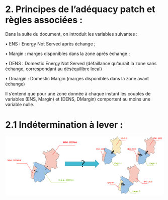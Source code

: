 # 2.	Principes de l’adéquacy patch et règles associées :

Dans la suite du document, on introduit les variables suivantes :

•	ENS : Energy Not Served après échange ;

•	Margin : marges disponibles dans la zone après échange ;

•	DENS : Domestic Energy Not Served (défaillance qu’aurait la zone sans échange, correspondant au déséquilibre local)

•	Dmargin : Domestic Margin (marges disponibles dans la zone avant échange)

Il s’entend que pour une zone donnée à chaque instant les couples de variables (ENS, Margin) et (DENS, DMargin) comportent au moins une variable nulle.

# 2.1 Indétermination à lever :

![adequacy-patch](img/Figure1.PNG)
